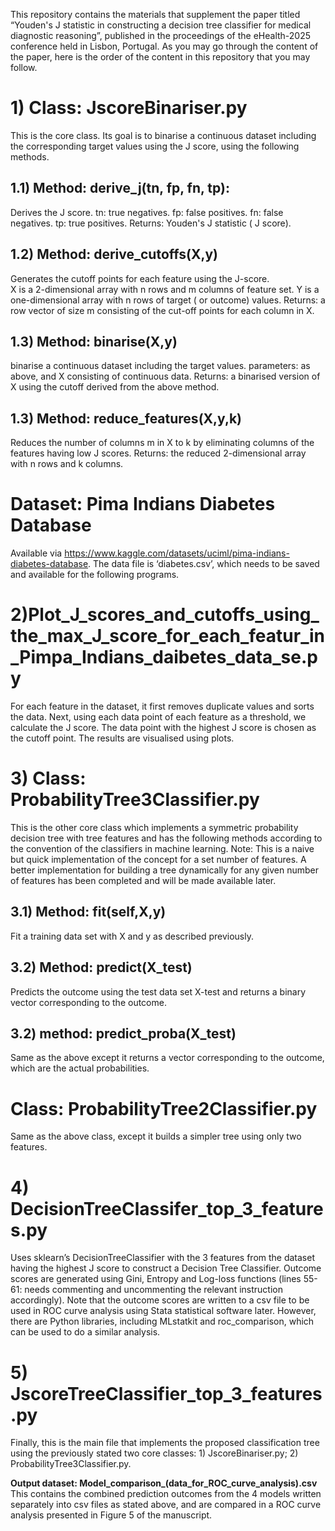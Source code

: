 This repository contains the materials that supplement the paper titled “Youden's J statistic in constructing a decision tree classifier for medical diagnostic reasoning”, published in the proceedings of the eHealth-2025 conference held in Lisbon, Portugal. 
As you may go through the content of the paper, here is the order of the content in this repository that you may follow.

**1) Class: JscoreBinariser.py**
============================
This is the core class. Its goal is to binarise a continuous dataset including the corresponding target values using the J score, using the following methods.

1.1) Method: derive_j(tn, fp, fn, tp): 
------------------------------
Derives the J score.
tn: true negatives.
fp: false positives.
fn: false negatives.
tp: true positives.
Returns: Youden's J statistic ( J score).

1.2) Method: derive_cutoffs(X,y)
--------------------------------
Generates the cutoff points for each feature using the J-score.  
X is a 2-dimensional array with n rows and m columns of feature set.
Y is a one-dimensional  array with n rows of target ( or outcome) values.
Returns: a row vector of size m consisting of the cut-off points for each column in X. 

1.3) Method: binarise(X,y)
-------------------------
binarise a continuous dataset including the target values.
parameters: as above, and X consisting of continuous data.
Returns: a binarised version of X using the cutoff derived from the above method.

1.3) Method: reduce_features(X,y,k)
----------------------------------
Reduces the number of columns m in X to k by eliminating columns of the features having low J scores. 
Returns: the reduced 2-dimensional array with n rows and k columns.


**Dataset: Pima Indians Diabetes Database**
==========================================
Available via https://www.kaggle.com/datasets/uciml/pima-indians-diabetes-database. The data file is ‘diabetes.csv’, which needs to be saved and available for the following programs. 

**2)Plot_J_scores_and_cutoffs_using_the_max_J_score_for_each_featur_in_Pimpa_Indians_daibetes_data_se.py**
=========================================================================================================
For each feature in the dataset, it first removes duplicate values and sorts the data. Next, using each data point of each feature as a threshold, we calculate the J score. The data point with the highest J score is chosen as the cutoff point. The results are visualised using plots.



**3) Class: ProbabilityTree3Classifier.py**
======================================
This is the other core class which implements a symmetric probability decision tree with tree features and has the following methods according to the convention of the classifiers in machine learning. 
Note: This is a naive but quick implementation of the concept for a set number of features. A better implementation for building a tree dynamically for any given number of features has been completed and will be made available later.

3.1) Method: fit(self,X,y)
--------------------------
Fit a training data set with X and y as described previously.

3.2) Method: predict(X_test)
--------------------
Predicts the outcome using the test data set X-test and returns a binary vector corresponding to the outcome.

 3.2) method: predict_proba(X_test)
 ----------------------------------
Same as the above except it returns a vector corresponding to the outcome, which are the actual probabilities.

**Class: ProbabilityTree2Classifier.py**
=====================================
Same as the above class, except it builds a simpler tree using only two features. 


**4) DecisionTreeClassifer_top_3_features.py**
=============================================
Uses sklearn’s DecisionTreeClassifier with the 3 features from the dataset having the highest J score to construct a Decision Tree Classifier. Outcome scores are generated using Gini, Entropy and Log-loss functions (lines 55-61: needs commenting and uncommenting the relevant instruction accordingly). Note that the outcome scores are written to a csv file to be used in ROC curve analysis using Stata statistical software later. However, there are Python libraries, including MLstatkit and roc_comparison, which can be used to do a similar analysis.

**5) JscoreTreeClassifier_top_3_features.py**
==============================================
Finally, this is the main file that implements the proposed classification tree using the previously stated two core classes: 1) JscoreBinariser.py;  2) ProbabilityTree3Classifier.py. 

**Output dataset: Model_comparison_(data_for_ROC_curve_analysis).csv**
This contains the combined prediction outcomes from the 4 models written separately into csv files as stated above, and are compared in a ROC curve analysis presented in Figure 5 of the manuscript.
